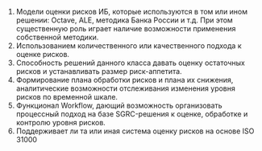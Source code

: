 1. Модели оценки рисков ИБ, которые используются в том или ином решении: Octave, ALE, методика Банка России и т.д. При этом существенную роль играет наличие возможности применения собственной методики.
2. Использованием количественного или качественного подхода к оценке рисков.
3. Способность решений данного класса давать оценку остаточных рисков и устанавливать размер риск-аппетита.
4. Формирование плана обработки рисков и плана их снижения, аналитические возможности отслеживания изменения уровня рисков по временной шкале.
5. Функционал Workflow, дающий возможность организовать процессный подход на базе SGRC-решения к оценке, обработке и контролю уровня рисков.
6. Поддерживает ли та или иная система оценку рисков на основе ISO 31000
